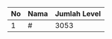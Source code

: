 | No | Nama            | Jumlah Level |
|----|-----------------|--------------|
| 1  | #    |    3053        |
